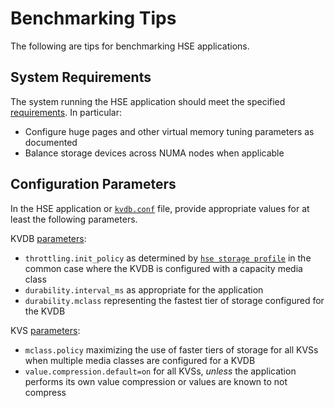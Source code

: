 # Benchmarking Tips

The following are tips for benchmarking HSE applications.


## System Requirements

The system running the HSE application should meet the specified
[requirements](../gs/sysreqs.md).  In particular:

* Configure huge pages and other virtual memory tuning parameters as documented
* Balance storage devices across NUMA nodes when applicable


## Configuration Parameters

In the HSE application or [`kvdb.conf`](../gs/params.md#kvdbconf-json-file)
file, provide appropriate values for at least the
following parameters.

KVDB [parameters](../gs/params.md#kvdb-parameters):

* `throttling.init_policy` as determined by
[`hse storage profile`](../gs/cli.md#profile-kvdb-storage)
in the common case where the KVDB is configured with a capacity media class
* `durability.interval_ms` as appropriate for the application
* `durability.mclass` representing the fastest tier of storage configured
for the KVDB

KVS [parameters](../gs/params.md#kvs-parameters):

* `mclass.policy` maximizing the use of faster tiers of storage for all
KVSs when multiple media classes are configured for a KVDB
* `value.compression.default=on` for all KVSs, *unless* the application
performs its own value compression or values are known to not compress
